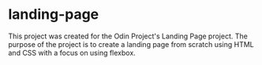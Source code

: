 # landing-page

This project was created for the Odin Project's Landing Page project. The purpose of the project
is to create a landing page from scratch using HTML and CSS with a focus on using flexbox.